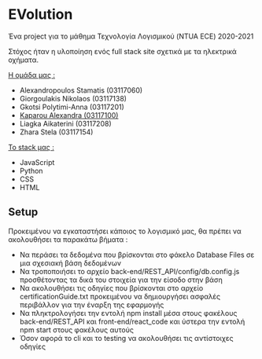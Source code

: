 # EVolution

Ένα project για το μάθημα Τεχνολογία Λογισμικού (NTUA ECE) 2020-2021

Στόχος ήταν η υλοποίηση ενός full stack site σχετικά με τα ηλεκτρικά οχήματα.

<ins> Η ομάδα μας : </ins>

* Alexandropoulos Stamatis (03117060)
* Giorgoulakis Nikolaos (03117138)
* Gkotsi Polytimi-Anna (03117201)
* [Kaparou Alexandra (03117100)](https://github.com/alexandrakapa)
* Liagka Aikaterini (03117208)
* Zhara Stela (03117154)


<ins> Το stack μας : </ins>
* JavaScript
* Python
* CSS
* HTML

## Setup

Προκειμένου να εγκαταστήσει κάποιος το λογισμικό μας, θα πρέπει να ακολουθήσει τα παρακάτω βήματα :
* Να περάσει τα δεδομένα που βρίσκονται στο φάκελο Database Files σε μια σχεσιακή βάση δεδομένων
* Να τροποποιήσει το αρχείο back-end/REST_API/config/db.config.js  προσθέτοντας τα δικά του στοιχεία για την είσοδο στην βάση
* Να ακολουθήσει τις οδηγίες που βρίσκονται στο αρχείο certificationGuide.txt προκειμένου να δημιουργήσει ασφαλές περιβάλλον για την έναρξη της εφαρμογής
* Να πληκτρολογήσει την εντολή npm install  μέσα στους φακέλους back-end/REST_API και front-end/react_code και ύστερα την εντολή npm start στους φακέλους αυτούς
* Όσον αφορά το cli και το testing να ακολουθήσει τις αντίστοιχες οδηγίες
